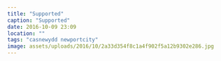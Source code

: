 ```yaml
---
title: "Supported"
caption: "Supported"
date: 2016-10-09 23:09
location: ""
tags: "casnewydd newportcity"
image: assets/uploads/2016/10/2a33d354f8c1a4f902f5a12b9302e286.jpg
---
```

